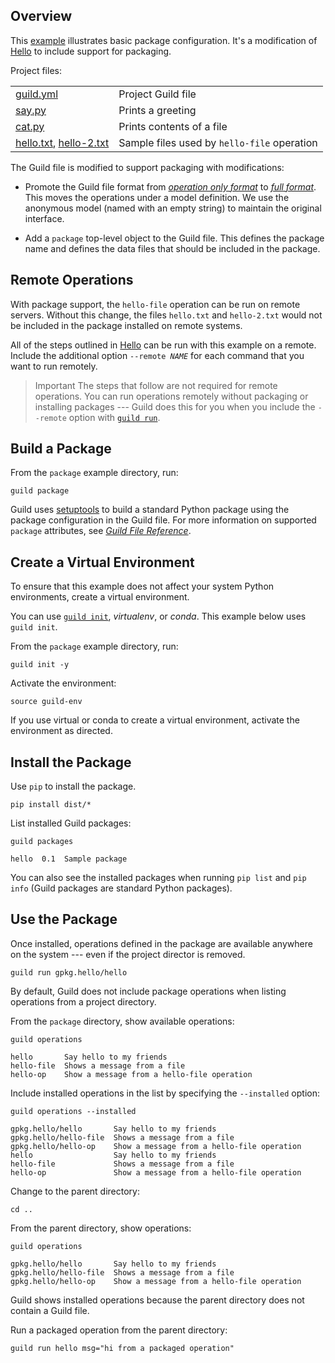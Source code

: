 <!-- -*- eval:(visual-line-mode 1) -*- -->

<div data-theme-toc="true"></div>
<div data-guild-docs="true"></div>

## Overview

This [example](https://github.com/guildai/guildai/tree/master/examples/hello-package) illustrates basic package configuration. It's a modification of [Hello](/examples/hello) to include support for packaging.

Project files:

|||
|-|-|
| [guild.yml](https://github.com/guildai/guildai/blob/master/examples/hello-package/guild.yml) | Project Guild file |
| [say.py](https://github.com/guildai/guildai/blob/master/examples/hello-package/say.py) | Prints a greeting |
| [cat.py](https://github.com/guildai/guildai/blob/master/examples/hello-package/cat.py) | Prints contents of a file |
| [hello.txt](https://github.com/guildai/guildai/blob/master/examples/hello-package/hello.txt), [hello-2.txt](https://github.com/guildai/guildai/blob/master/examples/hello-package/hello-2.txt) | Sample files used by `hello-file` operation |

The Guild file is modified to support packaging with modifications:

- Promote the Guild file format from [*operation only format*](/reference/guildfile#operation-only-format) to [*full format*](/reference/guildfile#full-format). This moves the operations under a model definition. We use the anonymous model (named with an empty string) to maintain the original interface.

- Add a `package` top-level object to the Guild file. This defines the package name and defines the data files that should be included in the package.

## Remote Operations

With package support, the `hello-file` operation can be run on remote servers. Without this change, the files `hello.txt` and `hello-2.txt` would not be included in the package installed on remote systems.

All of the steps outlined in [Hello](/examples/hello) can be run with this example on a remote. Include the additional option <code>\-\-remote <em>NAME</em></code> for each command that you want to run remotely.

> <span data-guild-class="callout important">Important</span> The steps that follow are not required for remote operations. You can run operations remotely without packaging or installing packages --- Guild does this for you when you include the `--remote` option with [`guild run`](/commands/run).

## Build a Package

From the `package` example directory, run:

``` command
guild package
```

Guild uses [setuptools](https://setuptools.readthedocs.io/en/latest/setuptools.html) to build a standard Python package using the package configuration in the Guild file. For more information on supported `package` attributes, see [*Guild File Reference*](/reference/guildfile#packages).

## Create a Virtual Environment

To ensure that this example does not affect your system Python environments, create a virtual environment.

You can use [`guild init`](/commands/init), *virtualenv*, or *conda*. This example below uses `guild init`.

From the `package` example directory, run:

``` command
guild init -y
```

Activate the environment:

``` command
source guild-env
```

If you use virtual or conda to create a virtual environment, activate the environment as directed.

## Install the Package

Use `pip` to install the package.

``` command
pip install dist/*
```

List installed Guild packages:

``` command
guild packages
```

``` output
hello  0.1  Sample package
```

You can also see the installed packages when running `pip list` and `pip info` (Guild packages are standard Python packages).

## Use the Package

Once installed, operations defined in the package are available anywhere on the system --- even if the project director is removed.

``` command
guild run gpkg.hello/hello
```

By default, Guild does not include package operations when listing operations from a project directory.

From the `package` directory, show available operations:

``` command
guild operations
```

``` output
hello       Say hello to my friends
hello-file  Shows a message from a file
hello-op    Show a message from a hello-file operation
```

Include installed operations in the list by specifying the `--installed` option:

``` command
guild operations --installed
```

``` output
gpkg.hello/hello       Say hello to my friends
gpkg.hello/hello-file  Shows a message from a file
gpkg.hello/hello-op    Show a message from a hello-file operation
hello                  Say hello to my friends
hello-file             Shows a message from a file
hello-op               Show a message from a hello-file operation
```

Change to the parent directory:

``` command
cd ..
```

From the parent directory, show operations:

``` command
guild operations
```

``` output
gpkg.hello/hello       Say hello to my friends
gpkg.hello/hello-file  Shows a message from a file
gpkg.hello/hello-op    Show a message from a hello-file operation
```

Guild shows installed operations because the parent directory does not contain a Guild file.

Run a packaged operation from the parent directory:

``` command
guild run hello msg="hi from a packaged operation"
```
